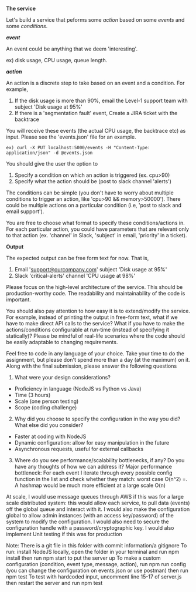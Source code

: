**The service**

Let's build a service that peforms some _action_ based on some _events_ and some _conditions_.

***event***

An event could be anything that we deem 'interesting'.

ex) disk usage, CPU usage, queue length.

***action***

An action is a discrete step to take based on an event and a condition. For example, 

1. If the disk usage is more than 90%, email the Level-1 support team with subject 'Disk usage at 95%'
1. If there is a 'segmentation fault' event, Create a JIRA ticket with the backtrace

You will receive these events (the actual CPU usage, the backtrace etc) as input. Please see the 'events.json' file for an example.

`ex) curl -X PUT localhost:5000/events -H "Content-Type: application/json" -d @events.json`

You should give the user the option to 

1. Specify a condition on which an action is triggered (ex. cpu>90)
1. Specify what the action should be (post to slack channel 'alerts')

The conditions can be simple (you don't have to worry about multiple conditions to trigger an action, like 'cpu>90 && memory>50000'). 
There could be multiple actions on a particular condition (i.e, 'post to slack and email support'). 

You are free to choose what format to specify these conditions/actions in. For each particular action, you could have parameters that are relevant 
only to that action (ex. 'channel' in Slack, 'subject' in email, 'priority' in a ticket).


**Output**

The expected output can be free form text for now. That is,

1. Email 'support@ourcompany.com' subject 'Disk usage at 95%'
2. Slack 'critical-alerts' channel 'CPU usage at 98%'


Please focus on the high-level architecture of the service. This should be production-worthy code. The readability and maintainability of the code is important.

You should also pay attention to how easy it is to extend/modify the service. For example, instead of printing the output in free-form text, what if we have to make direct API calls to the service? What if you have to make the actions/conditions configurable at run-time (instead of specifying it statically)? Please be mindful of real-life scenarios where the code should be easily adaptable to changing requirements.

Feel free to code in any language of your choice. Take your time to do the assignment, but please don't spend more than a day (at the maximum) on it. Along with the final submission, please answer the following questions

1. What were your design considerations?
- Proficiency in language (NodeJS vs Python vs Java)
- Time (3 hours)
- Scale (one person testing)
- Scope (coding challenge) 

2. Why did you choose to specify the configuration in the way you did? What else did you consider?
- Faster at coding with NodeJS
- Dynamic configuration: allow for easy manipulation in the future
- Asynchronous requests, useful for external callbacks


3. Where do you see performance/scalability bottlenecks, if any? Do you have any thoughts of how we can address it?
Major performance bottleneck: For each event I iterate through every possible config function in the list and check whether they match: worst case O(n^2) =. A hashmap would be much more efficient at a large scale O(n)

At scale, I would use message queues through AWS if this was for a large scale distributed system: this would allow each service, to pull data (events) off the global queue and interact with it.
I would also make the configuration global to allow admin instances (with an access key/password) of the system to modify the configuration. I would also need to secure the configuration handle with a password/cryptographic key.
I would also implement Unit testing if this was for production

Note: There is a git file in this folder with commit information/a gitignore
To run: install NodeJS locally, open the folder in your terminal and run npm install then run npm start to put the server up
To make a custom configuration (condition, event type, message, action), run npm run config (you can change the configuration on events.json or use postman) then run npm test
To test with hardcoded input, uncomment line 15-17 of server.js then restart the server and run npm test